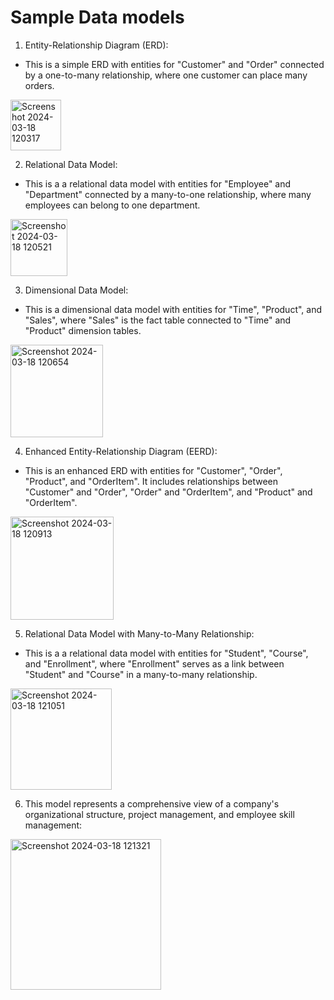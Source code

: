 #  Sample Data models
1) Entity-Relationship Diagram (ERD):
* This is a simple ERD with entities for "Customer" and "Order" connected by a one-to-many relationship, where one customer can place many orders.
   
<img width="81" alt="Screenshot 2024-03-18 120317" src="https://github.com/bhumiben/Datamodels/assets/125385846/a3ea5390-fc6f-48f3-9d7a-7c6e73327b39">

2) Relational Data Model:
* This is a a relational data model with entities for "Employee" and "Department" connected by a many-to-one relationship, where many employees can belong to one department.
  
<img width="91" alt="Screenshot 2024-03-18 120521" src="https://github.com/bhumiben/Datamodels/assets/125385846/3cae14bf-8949-42bd-a42c-1bcad8a50ea3">

3) Dimensional Data Model:
* This is a dimensional data model with entities for "Time", "Product", and "Sales", where "Sales" is the fact table connected to "Time" and "Product" dimension tables.

<img width="148" alt="Screenshot 2024-03-18 120654" src="https://github.com/bhumiben/Datamodels/assets/125385846/cb8eb943-7a09-4357-9495-a88db40ce6a6">

4) Enhanced Entity-Relationship Diagram (EERD):
* This is an enhanced ERD with entities for "Customer", "Order", "Product", and "OrderItem". It includes relationships between "Customer" and "Order", "Order" and "OrderItem", and "Product" and "OrderItem".

<img width="165" alt="Screenshot 2024-03-18 120913" src="https://github.com/bhumiben/Datamodels/assets/125385846/3dc934eb-5a15-4f13-87b3-b5f0de1ff882">

5) Relational Data Model with Many-to-Many Relationship:
* This is a a relational data model with entities for "Student", "Course", and "Enrollment", where "Enrollment" serves as a link between "Student" and "Course" in a many-to-many relationship.

<img width="162" alt="Screenshot 2024-03-18 121051" src="https://github.com/bhumiben/Datamodels/assets/125385846/ad73cc6c-af55-416c-b80a-c303a8f26a1d">

6) This model represents a comprehensive view of a company's organizational structure, project management, and employee skill management:

<img width="241" alt="Screenshot 2024-03-18 121321" src="https://github.com/bhumiben/Datamodels/assets/125385846/c506ad33-c978-4227-99c2-b6de1b0aab90">




